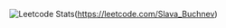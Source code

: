 ![Leetcode Stats](https://leetcard.jacoblin.cool/Slava_Buchnev)(https://leetcode.com/Slava_Buchnev)
